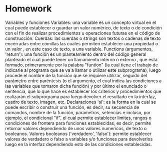 # Homework
 Variables y funciones
Variables: una variable es un concepto virtual en el cual puede establecer o guardar un valor numérico, de texto o de condición con el fin de realizar procedimientos u operaciones futuras en el código de construcción. 
Cuerdas: las cuerdas o strings son textos o cadenas de texto encerradas entre comillas las cuales permiten establecer una propiedad o un valor , en este caso de texto, a una variable. 
Functions (argumentos, 'return'): una función es un planteamiento dentro del código general planteado el cual puede tener un llamamiento interno o externo , que está formado, primeramente por la palabra "funtion" (la cual tiene el trabajo de indicarle al programa que se va a llamar o utilizar este subprograma), luego procede el nombre de la función que se requiere utilizar, seguido del parámetro entre paréntesis (o el argumento, el cual indica las condiciones a las variables que tomaron dicha función) y por último el enunciado o sentencia, que lo que hace es establecer los criterios y procedimientos que realizarán el subprograma para luego devolver el resultado en la interfaz, cuadro de texto, imagen, etc. 
Declaraciones 'si': es la forma en la cual se puede escribir o construir una función, es decir, su secuencia de comandos, nombre de la función, parametros, setencias e incluso, por ejemplo, el condicional "if", el cual permite establecer limites, rangos o condiciones de frontera para funciones establecidas, es decir, permite retornar valores dependiendo de unos valores numericos, de texto o booleanos. 
Valores booleanos ('verdadero', 'falso'): permite establecer valores de verdadero o falso a variables y/o funciones para devolverlos luego en la interfaz dependiendo esto de las condiciones establecidas.